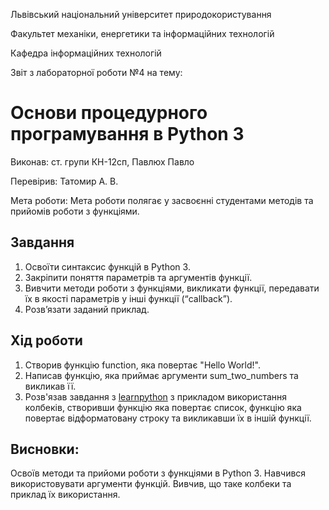 Львівський національний університет природокористування

Факультет механіки, енергетики та інформаційних технологій

Кафедра інформаційних технологій

Звіт з лабораторної роботи №4 на тему:

# Основи процедурного програмування в Python 3

Виконав: ст. групи КН-12сп, Павлюх Павло

Перевірив: Татомир А. В.

Мета роботи: Мета роботи полягає у засвоєнні студентами методів та прийомів роботи з функціями.


## Завдання
1. Освоїти синтаксис функцій в Python 3.
2. Закріпити поняття параметрів та аргументів функції.
3. Вивчити методи роботи з функціями, викликати функції, передавати їх в якості параметрів у інші функції (“callback”).
4. Розв’язати заданий приклад.


## Хід роботи
1. Створив функцію function, яка повертає "Hello World!".
2. Написав функцію, яка приймає аргументи sum_two_numbers та викликав її.
3. Розв'язав завдання з [learnpython](learnpython.org) з прикладом використання колбеків, створивши функцію яка повертає список, 
функцію яка повертає відформатовану строку та викликавши їх в іншій функції.


## Висновки:
Освоїв методи та прийоми роботи з функціями в Python 3. Навчився використовувати аргументи функцій.
Вивчив, що таке колбеки та приклад їх використання.
